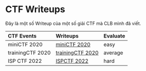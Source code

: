 # CTF Writeups

Đây là một số Writeup của một số giải CTF mà CLB mình đã viết.

| CTF Events | Writeups | Evaluate |
| :--- | :--- | :--- |
| miniCTF 2020 | [miniCTF 2020](./mini2020/README.md) | easy |
| trainingCTF 2020 | [trainingCTF 2020](./training2020/README.md) | average |
| ISP CTF 2022 | [ISPCTF 2022](./ISPCTF2022/README.md) | hard |
